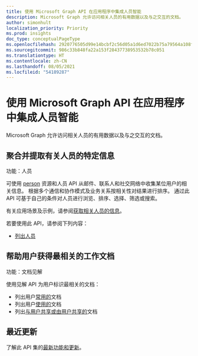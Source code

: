 ```yaml
---
title: 使用 Microsoft Graph API 在应用程序中集成人员智能
description: Microsoft Graph 允许访问相关人员的有用数据以及与之交互的文档。
author: simonhult
localization_priority: Priority
ms.prod: insights
doc_type: conceptualPageType
ms.openlocfilehash: 2920776505d99e14bcbf2c56d05a1d6ed7022b75a79564a108f1992d25464082
ms.sourcegitcommit: 986c33b848fa22a153f28437738953532b78c051
ms.translationtype: HT
ms.contentlocale: zh-CN
ms.lasthandoff: 08/05/2021
ms.locfileid: "54189287"
---
```

# <a name="use-the-microsoft-graph-api-to-integrate-people-intelligence-in-an-app"></a>使用 Microsoft Graph API 在应用程序中集成人员智能

Microsoft Graph 允许访问相关人员的有用数据以及与之交互的文档。

## <a name="aggregate-and-extract-specific-information-about-people"></a>聚合并提取有关人员的特定信息

功能：人员

可使用 [person](../resources/person.md) 资源和人员 API 从邮件、联系人和社交网络中收集某位用户的相关信息。 根据多个通信和协作模式及业务关系按相关性对结果进行排序。 通过此 API 可基于自己的条件对人员进行浏览、排序、选择、筛选或搜索。

有关应用场景及示例，请参阅[获取相关人员的信息](/graph/people-example)。

若要使用此 API，请参阅下列内容：

- [列出人员](../api/user-list-people.md)


## <a name="help-users-get-the-most-relevant-documents-for-their-work"></a>帮助用户获得最相关的工作文档

功能：文档见解

使用见解 API 为用户标识最相关的文档：

- 列出用户[常用的](../api/insights-list-trending.md)文档
- 列出用户[使用的](../api/insights-list-used.md)文档
- 列出[与用户共享或由用户共享的](../api/insights-list-shared.md)文档

## <a name="whats-new"></a>最近更新
了解此 API 集的[最新功能和更新](/graph/whats-new-overview)。
